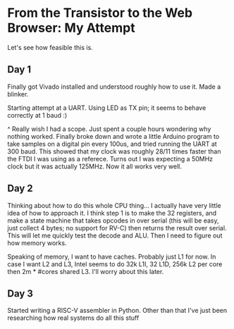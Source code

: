 # From the Transistor to the Web Browser: My Attempt

Let's see how feasible this is.

## Day 1
Finally got Vivado installed and understood roughly how to use it. Made a blinker.

Starting attempt at a UART. Using LED as TX pin; it seems to behave correctly at 1 baud :)

^ Really wish I had a scope. Just spent a couple hours wondering why nothing worked. Finally broke down and wrote a little Arduino program to take samples on a digital pin every 100us, and tried running the UART at 300 baud. This showed that my clock was roughly 28/11 times faster than the FTDI I was using as a referece. Turns out I was expecting a 50MHz clock but it was actually 125MHz. Now it all works very well.

## Day 2
Thinking about how to do this whole CPU thing... I actually have very little idea of how to approach it. I think step 1 is to make the 32 registers, and make a state machine that takes opcodes in over serial (this will be easy, just collect 4 bytes; no support for RV-C) then returns the result over serial. This will let me quickly test the decode and ALU. Then I need to figure out how memory works.

Speaking of memory, I want to have caches. Probably just L1 for now. In case I want L2 and L3, Intel seems to do 32k L1I, 32 L1D, 256k L2 per core then 2m * #cores shared L3. I'll worry about this later.

## Day 3
Started writing a RISC-V assembler in Python. Other than that I've just been researching how real systems do all this stuff

